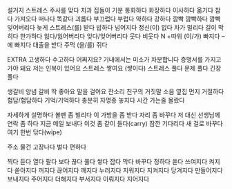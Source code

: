 설거지
스트레스
주사를 맞다
치과
집들이
기분
통화하다
화장하다
이사하다
옮기다
참다
가져오다
떠나다
똑같다
괴롭다
부끄럽다
부럽다 
약하다
강하다
깜빡
깜빡하다
깜빡 잊어버리다
늦게
스트레스(를) 받다
밥하다
넘어지다 
정신(이) 없다
차가 밀리다
길이 막히다
한가하다
잃다/잃어버리다
잊다/잊어버리다 
웃다
비웃다
N +따위
(이/가) 빠지다
–에 빠지다
대출을 받다
주먹
(을/를) 쥐다

EXTRA
고생하다
수고하다
어쩌지요?
기내에서는 미소가 차분합니다
증명서를 가지고 가야 돼요
저는 인복이 있어요
스트레스 쌓여요 (쌓이다)
스트레스 풀다
문제 풀다
긴장 풀다


생갈비
양념 갈비
딱 좋아요
말을 걸어요
잔소리
친구의 거짓말
소음
옆집
먼지
거절하다
험담/험담하다
기억/기억하다
충분히
자명종
놓치다
시간 가는줄 몰랐다

자세하게 설명하다
볼펜 좀 빌리다
이 가방을 좀 받다
자리 좀 바꾸다
저 대신 선생님께 연락 좀 하다
지금 메일 보내다
이것 좀 같이 들다(carry)
잠깐 기다리다
새 걸로 바꾸다
여기 한번 닦다(wipe)

주소
물건
고장나다
벌다
편하다

찍다
듣다
열다
팔다
보다
끊다
풀다
쌓다
잡다
막다
바꾸다
정하다
쏟다
쓰여지다
켜지다
쏟아지다
꺼지다
끊어지다
깨지다
누러지다
지워지다
지켜지다
당겨지다
만들어지다
보내지다
주어지다
더해지다
부서지다
이뤄지다
지어지다